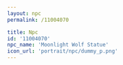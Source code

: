 ```yaml
---
layout: npc
permalink: /11004070

title: Npc
id: '11004070'
npc_name: 'Moonlight Wolf Statue'
icon_url: 'portrait/npc/dummy_p.png'
---
```

